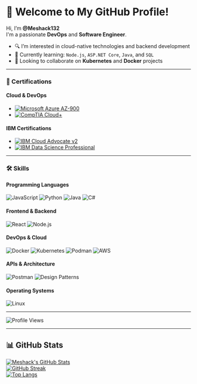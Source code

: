 # 👋 Welcome to My GitHub Profile!

Hi, I’m **@Meshack132**  
I'm a passionate **DevOps** and **Software Engineer**.

- 🔍 I’m interested in cloud-native technologies and backend development  
- 🌱 Currently learning: `Node.js`, `ASP.NET Core`, `Java`, and `SQL`  
- 🤝 Looking to collaborate on **Kubernetes** and **Docker** projects

---

### 📜 Certifications

#### **Cloud & DevOps**
- [![Microsoft Azure AZ-900](https://img.shields.io/badge/Microsoft_Azure_AZ--900-0089D6?logo=microsoft-azure&logoColor=white)](https://learn.microsoft.com/api/credentials/share/en-us/MeshackMthimkhulu-3426/8B7F879AE259830C?sharingId=300BF0D1E9A0ABB6)  
- [![CompTIA Cloud+](https://img.shields.io/badge/CompTIA_Cloud+-E45925?logo=comptia&logoColor=white)](https://www.credly.com/badges/cb79250c-825b-4876-96e5-5b4e4805ddd8/public_url)

#### **IBM Certifications**
- [![IBM Cloud Advocate v2](https://img.shields.io/badge/IBM_Cloud_Advocate-052FAD?logo=ibm&logoColor=white)](https://www.credly.com/badges/c5beeea9-a24b-41d2-a0f4-abbd07bc501e/public_url)  
- [![IBM Data Science Professional](https://img.shields.io/badge/IBM_Data_Science-FF6C37?logo=ibm&logoColor=white)](https://www.credly.com/badges/fe046217-c53e-442a-97d9-00959731b2c1/public_url)

---

### 🛠️ Skills

#### **Programming Languages**
![JavaScript](https://img.shields.io/badge/-JavaScript-F7DF1E?logo=javascript&logoColor=black)
![Python](https://img.shields.io/badge/-Python-3776AB?logo=python&logoColor=white)
![Java](https://img.shields.io/badge/-Java-007396?logo=java&logoColor=white)
![C#](https://img.shields.io/badge/-C%23-239120?logo=c-sharp&logoColor=white)

#### **Frontend & Backend**
![React](https://img.shields.io/badge/-React-61DAFB?logo=react&logoColor=black)
![Node.js](https://img.shields.io/badge/-Node.js-339933?logo=node.js&logoColor=white)

#### **DevOps & Cloud**
![Docker](https://img.shields.io/badge/-Docker-2496ED?logo=docker&logoColor=white)
![Kubernetes](https://img.shields.io/badge/-Kubernetes-326CE5?logo=kubernetes&logoColor=white)
![Podman](https://img.shields.io/badge/-Podman-892CA0?logo=podman&logoColor=white)
![AWS](https://img.shields.io/badge/-AWS-FF9900?logo=amazon-aws&logoColor=white)

#### **APIs & Architecture**
![Postman](https://img.shields.io/badge/-API%20Development-FF6C37?logo=postman&logoColor=white)
![Design Patterns](https://img.shields.io/badge/-Design%20Patterns-000000?logo=designspiration&logoColor=white)

#### **Operating Systems**
![Linux](https://img.shields.io/badge/-Linux-FCC624?logo=linux&logoColor=black)

---

![Profile Views](https://komarev.com/ghpvc/?username=Meshack132&color=blue)

---

## 📊 GitHub Stats

[![Meshack's GitHub Stats](https://github-readme-stats.vercel.app/api?username=Meshack132&show_icons=true&theme=radical)](https://github.com/anuraghazra/github-readme-stats)  
[![GitHub Streak](https://streak-stats.demolab.com?user=Meshack132&theme=radical)](https://git.io/streak-stats)  
[![Top Langs](https://github-readme-stats.vercel.app/api/top-langs/?username=Meshack132&layout=compact&theme=radical)](https://github.com/anuraghazra/github-readme-stats)
